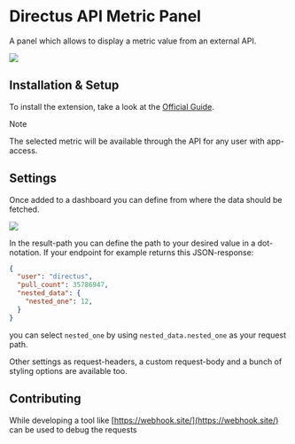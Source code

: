 # Directus API Metric Panel
A panel which allows to display a metric value from an external API.

![](https://raw.githubusercontent.com/directus-labs/extensions/refs/heads/API-Metric-Panel/packages/api-metric-panel/docs/preview.png)

## Installation & Setup
To install the extension, take a look at the [Official Guide](https://docs.directus.io/extensions/installing-extensions.html).


> [!NOTE]  
> The selected metric will be available through the API for any user with app-access.


## Settings
Once added to a dashboard you can define from where the data should be fetched.

![](https://raw.githubusercontent.com/directus-labs/extensions/refs/heads/API-Metric-Panel/packages/api-metric-panel/docs/settings.png)

In the result-path you can define the path to your desired value in a dot-notation. If your endpoint for example returns this JSON-response:

```json
{
  "user": "directus",
  "pull_count": 35786947,
  "nested_data": {
    "nested_one": 12,
  }
}
```

you can select `nested_one` by using `nested_data.nested_one` as your request path.

Other settings as request-headers, a custom request-body and a bunch of styling options are available too.


## Contributing
While developing a tool like [https://webhook.site/](https://webhook.site/) can be used to debug the requests